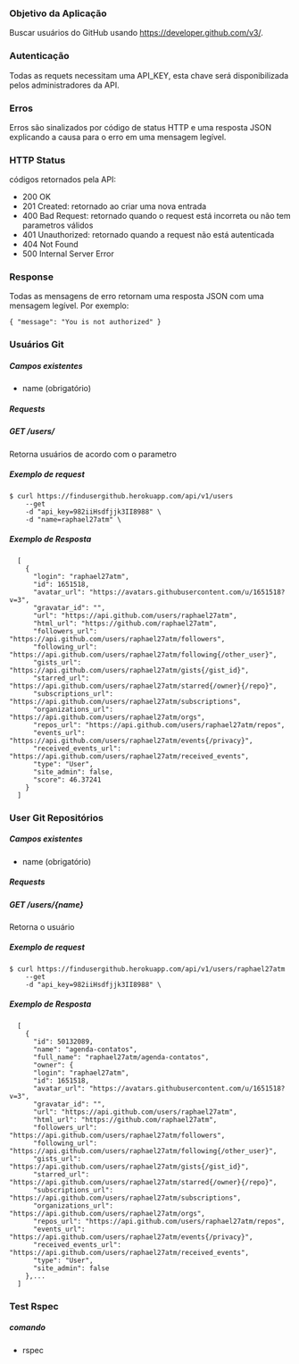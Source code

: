 ### Objetivo da Aplicação
Buscar usuários do GitHub usando https://developer.github.com/v3/.

### Autenticação
Todas as requets necessitam uma API_KEY, esta chave será disponibilizada pelos administradores da API.

### Erros

Erros são sinalizados por código de status HTTP e uma resposta JSON explicando a
causa para o erro em uma mensagem legível.

### HTTP Status

códigos retornados pela API:

* 200 OK
* 201 Created: retornado ao criar uma nova entrada
* 400 Bad Request: retornado quando o request está incorreta ou não tem parametros válidos
* 401 Unauthorized: retornado quando a request não está autenticada
* 404 Not Found
* 500 Internal Server Error

### Response

Todas as mensagens de erro retornam uma resposta JSON com uma mensagem legível. Por exemplo:

    { "message": "You is not authorized" }

### Usuários Git

##### Campos existentes
* name (obrigatório)

##### Requests

##### GET /users/
Retorna usuários de acordo com o parametro

##### Exemplo de request

    $ curl https://findusergithub.herokuapp.com/api/v1/users
        --get
        -d "api_key=982iiHsdfjjk3II8988" \
        -d "name=raphael27atm" \


##### Exemplo de Resposta

      [
        {
          "login": "raphael27atm",
          "id": 1651518,
          "avatar_url": "https://avatars.githubusercontent.com/u/1651518?v=3",
          "gravatar_id": "",
          "url": "https://api.github.com/users/raphael27atm",
          "html_url": "https://github.com/raphael27atm",
          "followers_url": "https://api.github.com/users/raphael27atm/followers",
          "following_url": "https://api.github.com/users/raphael27atm/following{/other_user}",
          "gists_url": "https://api.github.com/users/raphael27atm/gists{/gist_id}",
          "starred_url": "https://api.github.com/users/raphael27atm/starred{/owner}{/repo}",
          "subscriptions_url": "https://api.github.com/users/raphael27atm/subscriptions",
          "organizations_url": "https://api.github.com/users/raphael27atm/orgs",
          "repos_url": "https://api.github.com/users/raphael27atm/repos",
          "events_url": "https://api.github.com/users/raphael27atm/events{/privacy}",
          "received_events_url": "https://api.github.com/users/raphael27atm/received_events",
          "type": "User",
          "site_admin": false,
          "score": 46.37241
        }
      ]

### User Git Repositórios

##### Campos existentes
* name (obrigatório)

##### Requests

##### GET /users/{name}
Retorna o usuário

##### Exemplo de request

    $ curl https://findusergithub.herokuapp.com/api/v1/users/raphael27atm
        --get
        -d "api_key=982iiHsdfjjk3II8988" \


##### Exemplo de Resposta

      [
        {
          "id": 50132089,
          "name": "agenda-contatos",
          "full_name": "raphael27atm/agenda-contatos",
          "owner": {
          "login": "raphael27atm",
          "id": 1651518,
          "avatar_url": "https://avatars.githubusercontent.com/u/1651518?v=3",
          "gravatar_id": "",
          "url": "https://api.github.com/users/raphael27atm",
          "html_url": "https://github.com/raphael27atm",
          "followers_url": "https://api.github.com/users/raphael27atm/followers",
          "following_url": "https://api.github.com/users/raphael27atm/following{/other_user}",
          "gists_url": "https://api.github.com/users/raphael27atm/gists{/gist_id}",
          "starred_url": "https://api.github.com/users/raphael27atm/starred{/owner}{/repo}",
          "subscriptions_url": "https://api.github.com/users/raphael27atm/subscriptions",
          "organizations_url": "https://api.github.com/users/raphael27atm/orgs",
          "repos_url": "https://api.github.com/users/raphael27atm/repos",
          "events_url": "https://api.github.com/users/raphael27atm/events{/privacy}",
          "received_events_url": "https://api.github.com/users/raphael27atm/received_events",
          "type": "User",
          "site_admin": false
        },...
      ]

### Test Rspec

##### comando
* rspec
